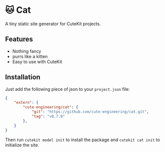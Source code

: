 # 🐱 Cat

A tiny static site generator for CuteKit projects.

## Features

 - Nothing fancy
 - purrs like a kitten
 - Easy to use with CuteKit

## Installation

Just add the following piece of json to your `project.json` file:

```json
{
    "extern": {
        "cute-engineering/cat": {
            "git": "https://github.com/cute-engineering/cat.git",
            "tag": "v0.7.0"
        },
    }
}
```

Then run `cutekit model init` to install the package and `cutekit cat init` to initialize the site.
